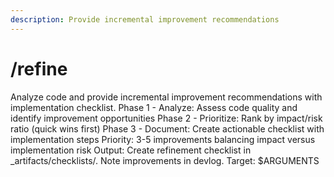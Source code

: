 ```yaml
---
description: Provide incremental improvement recommendations
---
```


# /refine

<instructions>
Analyze code and provide incremental improvement recommendations with implementation checklist.
</instructions>

<approach>
Phase 1 - Analyze: Assess code quality and identify improvement opportunities
Phase 2 - Prioritize: Rank by impact/risk ratio (quick wins first)
Phase 3 - Document: Create actionable checklist with implementation steps
Priority: 3-5 improvements balancing impact versus implementation risk
Output: Create refinement checklist in _artifacts/checklists/. Note improvements in devlog.
</approach>

<context>
Target: $ARGUMENTS
</context>